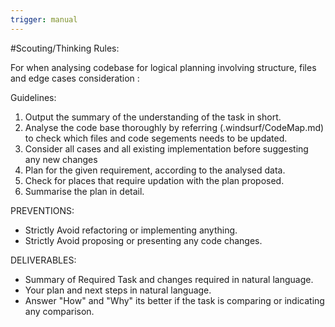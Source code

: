 ```yaml
---
trigger: manual
---
```


#Scouting/Thinking Rules:


For when analysing codebase for logical planning involving structure, files and edge cases consideration : 


Guidelines:
1. Output the summary of the understanding of the task in short.
2. Analyse the code base thoroughly by referring (.windsurf/CodeMap.md) to check which files and code segements needs to be updated.
3. Consider all cases and all existing implementation before suggesting any new changes
4. Plan for the given requirement, according to the analysed data. 
5. Check for places that require updation with the plan proposed.
6. Summarise the plan in detail. 


PREVENTIONS: 
- Strictly Avoid refactoring or implementing anything.
- Strictly Avoid proposing or presenting any code changes.




DELIVERABLES:
- Summary of Required Task and changes required in natural language.
- Your plan and next steps in natural language.
- Answer "How" and "Why" its better if the task is comparing or indicating any comparison. 